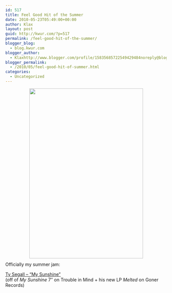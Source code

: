 ```yaml
---
id: 517
title: Feel Good Hit of the Summer
date: 2010-05-23T05:49:00+00:00
author: Klax
layout: post
guid: http://kwur.com/?p=517
permalink: /feel-good-hit-of-the-summer/
blogger_blog:
  - blog.kwur.com
blogger_author:
  - Klaxhttp://www.blogger.com/profile/15835685722549429484noreply@blogger.com
blogger_permalink:
  - /2010/05/feel-good-hit-of-summer.html
categories:
  - Uncategorized
---
```

<div class="pf-content">
  <p>
    <a onblur="try {parent.deselectBloggerImageGracefully();} catch(e) {}" href="http://www.culturebully.com/wp-content/uploads/2009/03/ty-segall-sxsw-3-jon-behm-3.jpg"><img style="display: block; margin: 0px auto 10px; text-align: center; cursor: pointer; width: 355px; height: 532px;" src="http://www.culturebully.com/wp-content/uploads/2009/03/ty-segall-sxsw-3-jon-behm-3.jpg" alt="" border="0" /></a>Officially my summer jam:
  </p>
  
  <p>
    <a href="http://soundonthesound.com/soundmusic/misunshine.mp3">Ty Segall &#8211; &#8220;My Sunshine&#8221; </a><br />(off of <span style="font-style: italic;">My Sunshine </span>7&#8243; on Trouble in Mind + his new LP <span style="font-style: italic;">Melted</span> on Goner Records)
  </p>
</div>